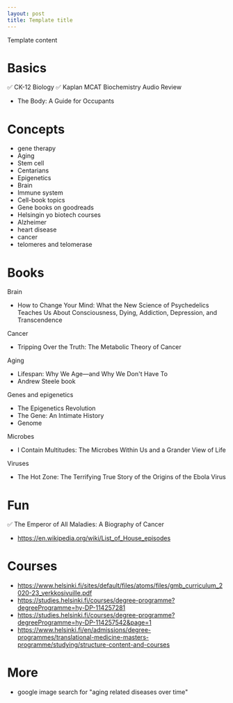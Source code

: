 ```yaml
---
layout: post
title: Template title
---
```


Template content

# Basics
✅ CK-12 Biology
✅ Kaplan MCAT Biochemistry Audio Review
- The Body: A Guide for Occupants

# Concepts
- gene therapy 
- Aging
- Stem cell
- Centarians
- Epigenetics
- Brain
- Immune system
- Cell-book topics
- Gene books on goodreads
- Helsingin yo biotech courses
- Alzheimer
- heart disease
- cancer
- telomeres and telomerase

# Books

Brain
- How to Change Your Mind: What the New Science of Psychedelics Teaches Us About Consciousness, Dying, Addiction, Depression, and Transcendence

Cancer
- Tripping Over the Truth: The Metabolic Theory of Cancer

Aging
- Lifespan: Why We Age—and Why We Don't Have To
- Andrew Steele book

Genes and epigenetics
- The Epigenetics Revolution
- The Gene: An Intimate History
- Genome

Microbes
- I Contain Multitudes: The Microbes Within Us and a Grander View of Life

Viruses
- The Hot Zone: The Terrifying True Story of the Origins of the Ebola Virus

# Fun
✅ The Emperor of All Maladies: A Biography of Cancer
- https://en.wikipedia.org/wiki/List_of_House_episodes


# Courses
- https://www.helsinki.fi/sites/default/files/atoms/files/gmb_curriculum_2020-23_verkkosivuille.pdf
- https://studies.helsinki.fi/courses/degree-programme?degreeProgramme=hy-DP-114257281
- https://studies.helsinki.fi/courses/degree-programme?degreeProgramme=hy-DP-114257542&page=1
- https://www.helsinki.fi/en/admissions/degree-programmes/translational-medicine-masters-programme/studying/structure-content-and-courses


# More
- google image search for "aging related diseases over time"